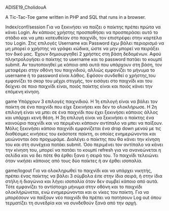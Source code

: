 ADISE19_CholidouA

A Tic-Tac-Toe game written in PHP and SQL that runs in a browser.


Index/conf/session
Για να ξεκινήσει να παίζει ο παίκτης πρέπει πρώτα να κάνει Login. Αν κάποιος χρήστης προσπαθήσει να προσπεράσει αυτό το στάδιο και να μπει κατευθείαν στο παιχνίδι, τον επιστρέφει
στην καρτέλα του Login. Στις επιλογές Username και Password έχω βάλει περιορισμό να μη μπορεί ο χρήστης να γράφει κώδικα, ώστε να μην μπορεί να πειράξει τον δικό μας. 
Έχουν δημιουργηθεί 2 χρήστες στη βάση δεδομένων. Αφού πληκτρολογήσει ο παίκτης το username και το password πατάει το κουμπί submit. Αν ταυτοποιηθεί με κάποιο από αυτά που υπάρχουν 
στη βάση, τον μεταφέρει στην οθόνη του παιχνιδιού, αλλιώς εμφανίζει το μήνυμα το username ή το password είναι λάθος. Εφόσον συνδεθεί ο χρήστης,του εμφανίζει το σκορ του μέχρι στιγμής,
τον εισάγει στο παιχνίδι και του δείχνει σε ποιο παιχνίδι είναι, ποιός παίκτης είναι και ποιός κάνει την επόμενη κίνηση. 

game
Υπάρχουν 3 επιλογές παιχνιδιού. Η 1η επιλογή είναι να βάλει τον παίκτη σε ένα παιχνίδι που είχε ξεκινήσει και δεν το ολοκλήρωσε. Η 2η επιλογή είναι να μπει σε ένα παιχνίδι που έχει 
ξεκινήσει κάποιος άλλος και υπάρχει κενή θέση. Η 3η επιλογή είναι να ξεκινήσει ο παίκτης ένα καινούριο παιχνίδι και να περιμένει κάποιον αντίπαλο να μπει να παίξουν. Μόλις ξεκινήσει
κάποιο παιχνίδι εμφανίζεται ένα drop down μενού με τις διαθέσιμες κινήσεις του εκάστοτε παίκτη, οι οποίες ενημερώνονται και μειώνονται όσο προχωράμε. Διαλέγει ο παίκτης που θα κάνει
την κίνηση του και στη συνέχεια πατάει submit. Όσο περιμένει τον αντίπαλο να κάνει την κίνηση του, μπορεί να πατάει το κουμπί refresh για να ανανεώνεται η σελίδα και να δει πότε θα
έρθει ξανα η σειρά του. Το παιχνίδι τελειώνει όταν νικήσει κάποιος από τους δύο παίκτες ή αν έρθει ισοπαλία. 

game/logout
Για να ολοκληρωθεί το παιχνίδι και να υπάρχει νικητής, πρέπει ένας παίκτης να βάλει 3 σύμβολα έιτε στην ίδια σειρά, ή στην ίδια στήλη ή διαγώνια και λήγει ισοπαλία όταν δεν συμβεί 
κάποιο από αυτά. Τότε εμφανίζει το αντίστοιχο μήνυμα στην οθόνη και το παιχνίδι ολοκλήρώνεται, ενώ ενημερώνονται και οι νίκες του παίκτη. Για να μπορέσουν να παίξουν νέο παιχνίδι 
θα πρέπει να πατήσουν Log out όπου τερματίζει τη συνεδρία και να συνδεθούν ξανά από την αρχή.